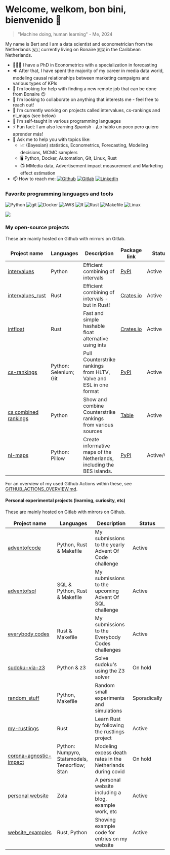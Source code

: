 # Welcome, welkom, bon bini, bienvenido 👋

> "Machine doing, human learning" - Me, 2024

My name is Bert and I am a data scientist and econometrician from the Netherlands 🇳🇱 currently living on Bonaire 🇧🇶 in the Caribbean Netherlands.

- 🧑🏻‍🎓 I have a PhD in Econometrics with a specialization in forecasting
- 🔉 After that, I have spent the majority of my career in media data world, modeling causal relationships between marketing campaigns and various types of KPIs
- 🤔 I’m looking for help with finding a new remote job that can be done from Bonaire 😉
- 👯 I’m looking to collaborate on anything that interests me - feel free to reach out!
- 🔭 I’m currently working on projects called intervalues, cs-rankings and nl_maps (see below)
- 🌱 I’m self-taught in various programming languages 
- ⚡ Fun fact: I am also learning Spanish - ¡Lo hablo un poco pero quiero aprender más!
- 💬 Ask me to help you with topics like:
  -   📈 (Bayesian) statistics, Econometrics, Forecasting, Modeling decisions, MCMC samplers
  -   🖥️ Python, Docker, Automation, Git, Linux, Rust
  -   📺 MMedia data, Advertisement impact measurement and Marketing effect estimation
- 📫 How to reach me: [<img alt="Github" src="https://img.shields.io/badge/-Github-010409?style=flat-square&logo=github&logoColor=white" />](https://github.com/debruijn)
  [<img alt="Gitlab" src="https://img.shields.io/badge/-Gitlab-E2492F?style=flat-square&logo=gitlab&logoColor=white" />](http://gitlab.com/bert.debruijn)
  [<img alt="LinkedIn" src="https://img.shields.io/badge/-LinkedIn-007ACC?style=flat-square&logo=linkedin&logoColor=white" />](https://www.linkedin.com/in/lpdebruijn)
<!-- - 😄 Pronouns: he/him/his -->

<h3>Favorite programming languages and tools</h3>
<p>
  <img alt="Python" src="https://img.shields.io/badge/-Python-007ACC?style=flat-square&logo=python&logoColor=white" />
  <img alt="git" src="https://img.shields.io/badge/-git-F05032?style=flat-square&logo=git&logoColor=white" />
  <img alt="Docker" src="https://img.shields.io/badge/-Docker-46a2f1?style=flat-square&logo=docker&logoColor=white" />
  <img alt="AWS" src="https://img.shields.io/badge/-AWS-ff9900?style=flat-square&logo=amazon&logoColor=white" />
  <img alt='R' src="https://img.shields.io/badge/-R-266DBE?style=flat-square&logo=R&logoColor=white" />
  <img alt='Rust' src="https://img.shields.io/badge/-Rust-F75108?style=flat-square&logo=rust&logoColor=white" />
  <img alt='Makefile' src="https://img.shields.io/badge/-Makefile-777777?style=flat-square&logo=gnu&logoColor=white" />
  <img alt='Linux' src="https://img.shields.io/badge/-Linux-FECC32?style=flat-square&logo=linux&logoColor=white" />
</p>

<!-- <a href="https://github.com/debruijn/github-readme-stats"><img align="center" src="https://github-readme-stats.vercel.app/api?username=debruijn&show_icons=true&include_all_commits=true&theme=buefy&hide_border=true" alt="My github stats" /></a> -->
<a href="https://github.com/debruijn?tab=repositories"><img align="center" src="https://github-readme-stats.vercel.app/api/top-langs/?username=debruijn&layout=compact&theme=transparent&hide_border=false&&langs_count=10" /></a>

<h3>My open-source projects</h3>
These are mainly hosted on Github with mirrors on Gitlab.
<table>
  <thead align="center">
    <tr border: none;>
      <td><b>Project name</b></td>
      <td><b>Languages</b></td>
      <td><b>Description</b></td>
      <td><b>Package link</b></td>
      <td><b>Status</b></td>
    </tr>
  </thead>
  <tbody>
    <tr>
      <td><a href="https://github.com/debruijn/intervalues">intervalues</a></td>
      <td>Python</td>
      <td>Efficient combining of intervals</td>
      <td><a href="https://pypi.org/project/intervalues/">PyPI</a></td>
      <td>Active</td>
    </tr>
    <tr>
      <td><a href="https://github.com/debruijn/intervalues_rust">intervalues_rust</a></td>
      <td>Rust</td>
      <td>Efficient combining of intervals - but in Rust!</td>
      <td><a href="https://crates.io/crates/intervalues/">Crates.io</a></td>
      <td>Active</td>
    </tr>
    <tr>
      <td><a href="https://github.com/debruijn/intfloat">intfloat</a></td>
      <td>Rust</td>
      <td>Fast and simple hashable float alternative using ints</td>
      <td><a href="https://crates.io/crates/intfloat/">Crates.io</a></td>
      <td>Active</td>
    </tr>
    <tr>
      <td><a href="https://github.com/debruijn/cs_rankings">cs-rankings</a></td>
      <td>Python: Selenium; Git</td>
      <td>Pull Counterstrike rankings from HLTV, Valve and ESL in one format</td>
      <td><a href="https://pypi.org/project/cs-rankings/">PyPI</a></td>
      <td>Active</td>
    </tr>
    <tr>
      <td><a href="https://github.com/debruijn/cs2">cs combined rankings</a></td>
      <td>Python</td>
      <td>Show and combine Counterstrike rankings from various sources</td>
      <td><a href="https://github.com/debruijn/cs2/blob/main/combined_cs2_rankings/optimal_score.md">Table</a></td>
      <td>Active</td>
    </tr>
    <tr>
      <td><a href="https://github.com/debruijn/nl_maps">nl-maps</a></td>
      <td>Python: Pillow</td>
      <td> Create informative maps of the Netherlands, including the BES islands.</td>
      <td><a href="https://pypi.org/project/nl-maps/">PyPI</a></td>
      <td>Active/WIP</td>
    </tr>
  </tbody>
</table>

For an overview of my used Github Actions within these, see [GITHUB_ACTIONS_OVERVIEW.md](GITHUB_ACTIONS_OVERVIEW.md).

<h4>Personal experimental projects (learning, curiosity, etc)</h4>
These are mainly hosted on Gitlab with mirrors on Github.
<table>
  <thead align="center">
    <tr border: none;>
      <td><b>Project name</b></td>
      <td><b>Languages</b></td>
      <td><b>Description</b></td>
      <td><b>Status</b></td>
    </tr>
  </thead>
  <tbody>
    <tr>
      <td><a href="https://github.com/debruijn/adventofcode">adventofcode</a></td>
      <td>Python, Rust & Makefile</td>
      <td>My submissions to the yearly Advent Of Code challenge</td>
      <td>Active</td>
    </tr>
    <tr>
      <td><a href="https://github.com/debruijn/adventofsql">adventofsql</a></td>
      <td>SQL & Python, Rust & Makefile</td>
      <td>My submissions to the upcoming Advent Of SQL challenge</td>
      <td>Active</td>
    </tr>
    <tr>
      <td><a href="https://github.com/debruijn/everybody.codes">everybody.codes</a></td>
      <td>Rust & Makefile</td>
      <td>My submissions to the Everybody Codes challenges</td>
      <td>Active</td>
    </tr>
    <tr>
      <td><a href="https://github.com/debruijn/sudoku-via-z3">sudoku-via-z3</a></td>
      <td>Python & z3</td>
      <td>Solve sudoku's using the Z3 solver</td>
      <td>On hold</td>
    </tr>
    <tr>
      <td><a href="https://github.com/debruijn/random_stuff">random_stuff</a></td>
      <td>Python, Makefile</td>
      <td>Random small experiments and simulations</td>
      <td>Sporadically</td>
    </tr>
    <tr>
      <td><a href="https://github.com/debruijn/my_rustlings">my-rustlings</a></td>
      <td>Rust</td>
      <td>Learn Rust by following the rustlings project</td>
      <td>Active</td>
    </tr>
    <tr>
      <td><a href="https://github.com/debruijn/corona_agnostic_impact">corona-agnostic-impact</a></td>
      <td>Python: Numpyro, Statsmodels, Tensorflow; Stan</td>
      <td>Modeling excess death rates in the Netherlands during covid</td>
      <td>On hold</td>
    </tr>
    <tr>
      <td><a href="https://github.com/debruijn/debruijn.github.io">personal website</a></td>
      <td>Zola</td>
      <td>A personal website including a blog, example work, etc</td>
      <td>Active</td>
    </tr>
    <tr>
      <td><a href="https://github.com/debruijn/website_examples">website_examples</a></td>
      <td>Rust, Python</td>
      <td>Showing example code for entries on my website</td>
      <td>Active</td>
    </tr>
  </tbody>
</table>

